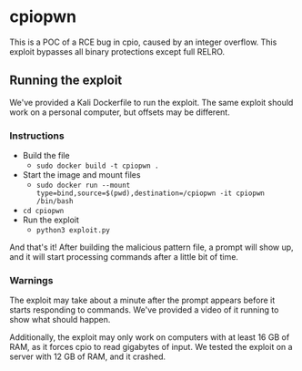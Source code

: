 # cpiopwn
This is a POC of a RCE bug in cpio, caused by an integer overflow. This exploit bypasses all binary protections except full RELRO.

## Running the exploit

We've provided a Kali Dockerfile to run the exploit. The same exploit should work on a personal computer, but offsets may be different.

### Instructions
* Build the file
  * `sudo docker build -t cpiopwn .`
* Start the image and mount files
  * `sudo docker run --mount type=bind,source=$(pwd),destination=/cpiopwn -it cpiopwn /bin/bash`
* `cd cpiopwn`
* Run the exploit
  * `python3 exploit.py`

And that's it! After building the malicious pattern file, a prompt will show up, and it will start processing commands after a little bit of time.

### Warnings
The exploit may take about a minute after the prompt appears before it starts responding to commands. We've provided a video of it running to show what should happen.

Additionally, the exploit may only work on computers with at least 16 GB of RAM, as it forces cpio to read gigabytes of input. We tested the exploit on a server with 12 GB of RAM, and it crashed.
